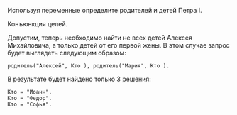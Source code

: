 Используя переменные определите родителей и детей Петра I.

Конъюнкция целей.

Допустим, теперь необходимо найти не всех детей Алексея Михайловича, а только детей от его первой жены. В этом случае запрос будет выглядеть следующим образом: 

``` SWI-Prolog
родитель("Алексей", Кто ), родитель("Мария", Кто ).
```

В результате будет найдено только 3 решения:

``` SWI-Prolog
Кто = "Иоанн".  
Кто = "Федор".  
Кто = "Софья".
```
